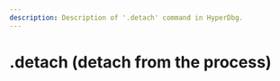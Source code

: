 ```yaml
---
description: Description of '.detach' command in HyperDbg.
---
```


# .detach (detach from the process)

